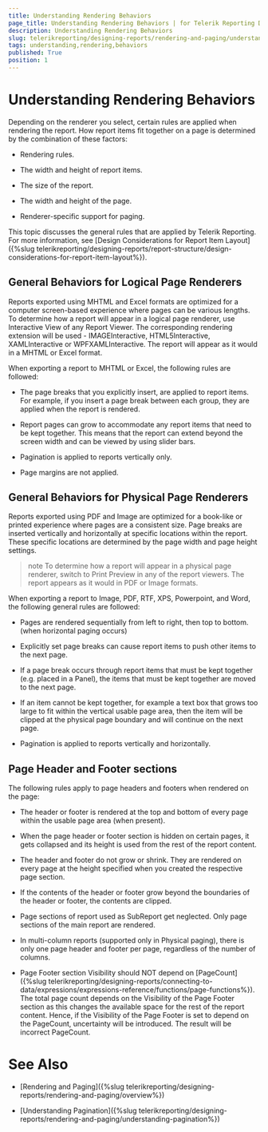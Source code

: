 ```yaml
---
title: Understanding Rendering Behaviors
page_title: Understanding Rendering Behaviors | for Telerik Reporting Documentation
description: Understanding Rendering Behaviors
slug: telerikreporting/designing-reports/rendering-and-paging/understanding-rendering-behaviors
tags: understanding,rendering,behaviors
published: True
position: 1
---
```


# Understanding Rendering Behaviors



Depending on the renderer you select, certain rules are applied when rendering the report. How report items fit together
				on a page is determined by the combination of these factors:
			

* Rendering rules.

* The width and height of report items.

* The size of the report.

* The width and height of the page.

* Renderer-specific support for paging.

This topic discusses the general rules that are applied by Telerik Reporting. For more information, see
				[Design Considerations for Report Item Layout]({%slug telerikreporting/designing-reports/report-structure/design-considerations-for-report-item-layout%}).
			

## General Behaviors for Logical Page Renderers

Reports exported using MHTML and Excel formats are optimized for a computer screen-based experience where pages can be
					various lengths. To determine how a report will appear in a logical page renderer, use Interactive View of any Report Viewer.
					The corresponding rendering extension will be used - IMAGEInteractive, HTML5Interactive, XAMLInteractive or WPFXAMLInteractive.
					The report will appear as it would in a MHTML or Excel format.
				

When exporting a report to MHTML or Excel, the following rules are followed:

* The page breaks that you explicitly insert, are applied to report items. For example, if you insert a page break
						between each group, they are applied when the report is rendered.

* Report pages can grow to accommodate any report items that need to be kept together. This means that the report can
						extend beyond the screen width and can be viewed by using slider bars.

* Pagination is applied to reports vertically only.

* Page margins are not applied.

## General Behaviors for Physical Page Renderers

Reports exported using PDF and Image are optimized for a book-like or printed experience where pages are a consistent
					size. Page breaks are inserted vertically and horizontally at specific locations within the report. These specific
					locations are determined by the page width and page height settings.
				

>note To determine how a report will appear in a physical page renderer, switch to Print Preview in any of the report viewers.
						The report appears as it would in PDF or Image formats.
>


When exporting a report to Image, PDF, RTF, XPS, Powerpoint, and Word, the following general rules are followed:

* Pages are rendered sequentially from left to right, then top to bottom. (when horizontal paging occurs)

* Explicitly set page breaks can cause report items to push other items to the next page.

* If a page break occurs through report items that must be kept together (e.g. placed in a Panel), the items that must be
						kept together are moved to the next page.
					

* If an item cannot be kept together, for example a text box that grows too large to fit within the vertical
						usable page area, then the item will be clipped at the physical page boundary and will continue on the next page.
					

* Pagination is applied to reports vertically and horizontally.

## Page Header and Footer sections

The following rules apply to page headers and footers when rendered on the page:
				

* The header or footer is rendered at the top and bottom of every page within the usable page area (when present).

* When the page header or footer section is hidden on certain pages, it gets collapsed and its height is used from the
            rest of the report content.
          

* The header and footer do not grow or shrink. They are rendered on every page
            at the height specified when you created the respective page section.

* If the contents of the header or footer grow beyond the boundaries of the header or footer, the contents are clipped.

* Page sections of report used as SubReport get neglected. Only page sections of the main report are rendered.

* In multi-column reports (supported only in Physical paging), there is only one page header and footer per page, 
          regardless of the number of columns.

* Page Footer section Visibility should NOT depend on [PageCount]({%slug telerikreporting/designing-reports/connecting-to-data/expressions/expressions-reference/functions/page-functions%}).
              The total page count depends on the Visibility of the Page Footer section as this changes the available space for the rest of the report content. Hence, if the Visibility of the Page Footer is set to depend on the PageCount, uncertainty will be introduced. The result will be incorrect PageCount.
            

# See Also

 * [Rendering and Paging]({%slug telerikreporting/designing-reports/rendering-and-paging/overview%})

 * [Understanding Pagination]({%slug telerikreporting/designing-reports/rendering-and-paging/understanding-pagination%})
